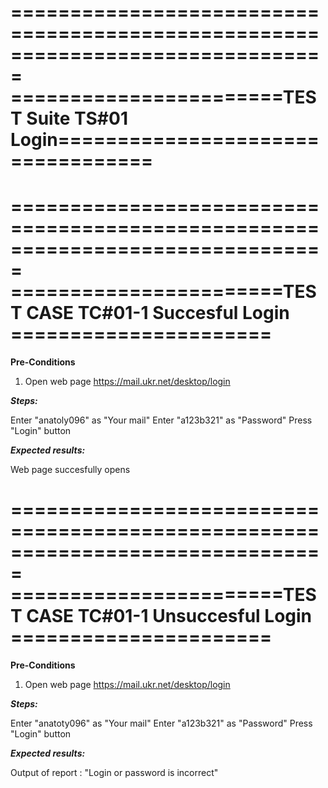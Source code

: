 ===============================================================================
=======================TEST Suite TS#01 Login==================================
===============================================================================

===============================================================================
=======================TEST CASE TC#01-1 Succesful Login ======================
===============================================================================
****Pre-Conditions****

1. Open web page https://mail.ukr.net/desktop/login
 
***Steps:***

Enter "anatoly096" as "Your mail"
Enter "a123b321" as "Password"
Press "Login" button

***Expected results:***

Web page succesfully opens

===============================================================================
=======================TEST CASE TC#01-1 Unsuccesful Login ======================
===============================================================================
****Pre-Conditions****

1. Open web page https://mail.ukr.net/desktop/login
 
***Steps:***

Enter "anatoty096" as "Your mail"
Enter "a123b321" as "Password"
Press "Login" button

***Expected results:***

Output of report : "Login or password is incorrect"

